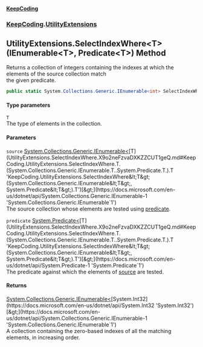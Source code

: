 #### [KeepCoding](index.md 'index')
### [KeepCoding](KeepCoding.md 'KeepCoding').[UtilityExtensions](UtilityExtensions.md 'KeepCoding.UtilityExtensions')
## UtilityExtensions.SelectIndexWhere&lt;T&gt;(IEnumerable&lt;T&gt;, Predicate&lt;T&gt;) Method
Returns a collection of integers containing the indexes at which the elements of the source collection match  
the given predicate.
```csharp
public static System.Collections.Generic.IEnumerable<int> SelectIndexWhere<T>(this System.Collections.Generic.IEnumerable<T> source, System.Predicate<T> predicate);
```
#### Type parameters
<a name='KeepCoding.UtilityExtensions.SelectIndexWhere.T.(System.Collections.Generic.IEnumerable.T..System.Predicate.T.).T'></a>
`T`  
The type of elements in the collection.
  
#### Parameters
<a name='KeepCoding.UtilityExtensions.SelectIndexWhere.T.(System.Collections.Generic.IEnumerable.T..System.Predicate.T.).source'></a>
`source` [System.Collections.Generic.IEnumerable&lt;](https://docs.microsoft.com/en-us/dotnet/api/System.Collections.Generic.IEnumerable-1 'System.Collections.Generic.IEnumerable`1')[T](UtilityExtensions.SelectIndexWhere.X9o2neFzvaDXKZZCUT1geQ.md#KeepCoding.UtilityExtensions.SelectIndexWhere.T.(System.Collections.Generic.IEnumerable.T..System.Predicate.T.).T 'KeepCoding.UtilityExtensions.SelectIndexWhere&lt;T&gt;(System.Collections.Generic.IEnumerable&lt;T&gt;, System.Predicate&lt;T&gt;).T')[&gt;](https://docs.microsoft.com/en-us/dotnet/api/System.Collections.Generic.IEnumerable-1 'System.Collections.Generic.IEnumerable`1')  
The source collection whose elements are tested using [predicate](UtilityExtensions.SelectIndexWhere.X9o2neFzvaDXKZZCUT1geQ.md#KeepCoding.UtilityExtensions.SelectIndexWhere.T.(System.Collections.Generic.IEnumerable.T..System.Predicate.T.).predicate 'KeepCoding.UtilityExtensions.SelectIndexWhere&lt;T&gt;(System.Collections.Generic.IEnumerable&lt;T&gt;, System.Predicate&lt;T&gt;).predicate').
  
<a name='KeepCoding.UtilityExtensions.SelectIndexWhere.T.(System.Collections.Generic.IEnumerable.T..System.Predicate.T.).predicate'></a>
`predicate` [System.Predicate&lt;](https://docs.microsoft.com/en-us/dotnet/api/System.Predicate-1 'System.Predicate`1')[T](UtilityExtensions.SelectIndexWhere.X9o2neFzvaDXKZZCUT1geQ.md#KeepCoding.UtilityExtensions.SelectIndexWhere.T.(System.Collections.Generic.IEnumerable.T..System.Predicate.T.).T 'KeepCoding.UtilityExtensions.SelectIndexWhere&lt;T&gt;(System.Collections.Generic.IEnumerable&lt;T&gt;, System.Predicate&lt;T&gt;).T')[&gt;](https://docs.microsoft.com/en-us/dotnet/api/System.Predicate-1 'System.Predicate`1')  
The predicate against which the elements of [source](UtilityExtensions.SelectIndexWhere.X9o2neFzvaDXKZZCUT1geQ.md#KeepCoding.UtilityExtensions.SelectIndexWhere.T.(System.Collections.Generic.IEnumerable.T..System.Predicate.T.).source 'KeepCoding.UtilityExtensions.SelectIndexWhere&lt;T&gt;(System.Collections.Generic.IEnumerable&lt;T&gt;, System.Predicate&lt;T&gt;).source') are tested.
  
#### Returns
[System.Collections.Generic.IEnumerable&lt;](https://docs.microsoft.com/en-us/dotnet/api/System.Collections.Generic.IEnumerable-1 'System.Collections.Generic.IEnumerable`1')[System.Int32](https://docs.microsoft.com/en-us/dotnet/api/System.Int32 'System.Int32')[&gt;](https://docs.microsoft.com/en-us/dotnet/api/System.Collections.Generic.IEnumerable-1 'System.Collections.Generic.IEnumerable`1')  
A collection containing the zero-based indexes of all the matching elements, in increasing order.
